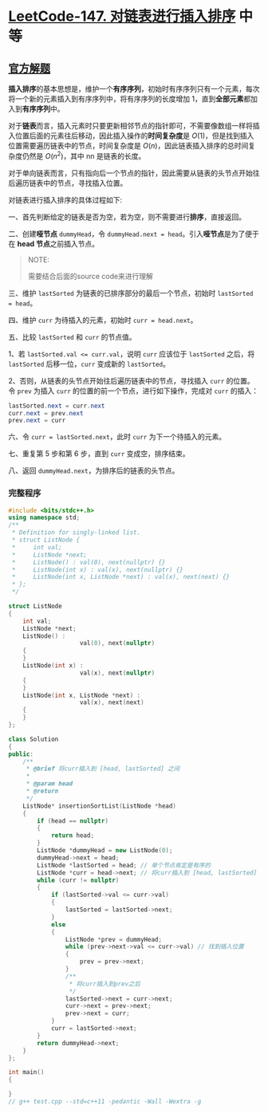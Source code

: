 # [LeetCode-147. 对链表进行插入排序](https://leetcode.cn/problems/insertion-sort-list/) 中等



## [官方解题](https://leetcode.cn/problems/insertion-sort-list/solution/dui-lian-biao-jin-xing-cha-ru-pai-xu-by-leetcode-s/)

**插入排序**的基本思想是，维护一个**有序序列**，初始时有序序列只有一个元素，每次将一个新的元素插入到有序序列中，将有序序列的长度增加 1，直到**全部元素**都加入到**有序序列**中。

对于**链表**而言，插入元素时只要更新相邻节点的指针即可，不需要像数组一样将插入位置后面的元素往后移动，因此插入操作的**时间复杂度**是 $O(1)$，但是找到插入位置需要遍历链表中的节点，时间复杂度是 $O(n)$，因此链表插入排序的总时间复杂度仍然是 $O(n^2)$，其中 nn 是链表的长度。

对于单向链表而言，只有指向后一个节点的指针，因此需要从链表的头节点开始往后遍历链表中的节点，寻找插入位置。

对链表进行插入排序的具体过程如下:

一、首先判断给定的链表是否为空，若为空，则不需要进行**排序**，直接返回。

二、创建**哑节点** `dummyHead`，令 `dummyHead.next = head`。引入**哑节点**是为了便于在 **head 节点**之前插入节点。

> NOTE: 
>
> 需要结合后面的source code来进行理解

三、维护 `lastSorted` 为链表的已排序部分的最后一个节点，初始时 `lastSorted = head`。

四、维护 `curr` 为待插入的元素，初始时 `curr = head.next`。

五、比较 `lastSorted` 和 `curr` 的节点值。

1、若 `lastSorted.val <= curr.val`，说明 `curr` 应该位于 `lastSorted` 之后，将 `lastSorted` 后移一位，`curr` 变成新的 `lastSorted`。

2、否则，从链表的头节点开始往后遍历链表中的节点，寻找插入 `curr` 的位置。令 `prev` 为插入 `curr` 的位置的前一个节点，进行如下操作，完成对 `curr` 的插入：

```Java
lastSorted.next = curr.next
curr.next = prev.next
prev.next = curr
```

六、令 `curr = lastSorted.next`，此时 `curr` 为下一个待插入的元素。

七、重复第 5 步和第 6 步，直到 `curr` 变成空，排序结束。

八、返回 `dummyHead.next`，为排序后的链表的头节点。

### 完整程序

```C++
#include <bits/stdc++.h>
using namespace std;
/**
 * Definition for singly-linked list.
 * struct ListNode {
 *     int val;
 *     ListNode *next;
 *     ListNode() : val(0), next(nullptr) {}
 *     ListNode(int x) : val(x), next(nullptr) {}
 *     ListNode(int x, ListNode *next) : val(x), next(next) {}
 * };
 */

struct ListNode
{
	int val;
	ListNode *next;
	ListNode() :
					val(0), next(nullptr)
	{
	}
	ListNode(int x) :
					val(x), next(nullptr)
	{
	}
	ListNode(int x, ListNode *next) :
					val(x), next(next)
	{
	}
};

class Solution
{
public:
	/**
	 * @brief 将curr插入到 [head, lastSorted] 之间
	 *
	 * @param head
	 * @return
	 */
	ListNode* insertionSortList(ListNode *head)
	{
		if (head == nullptr)
		{
			return head;
		}
		ListNode *dummyHead = new ListNode(0);
		dummyHead->next = head;
		ListNode *lastSorted = head; // 单个节点肯定是有序的
		ListNode *curr = head->next; // 将curr插入到 [head, lastSorted] 之间
		while (curr != nullptr)
		{
			if (lastSorted->val <= curr->val)
			{
				lastSorted = lastSorted->next;
			}
			else
			{
				ListNode *prev = dummyHead;
				while (prev->next->val <= curr->val) // 找到插入位置
				{
					prev = prev->next;
				}
				/**
				 * 将curr插入到prev之后
				 */
				lastSorted->next = curr->next;
				curr->next = prev->next;
				prev->next = curr;
			}
			curr = lastSorted->next;
		}
		return dummyHead->next;
	}
};

int main()
{

}
// g++ test.cpp --std=c++11 -pedantic -Wall -Wextra -g

```

